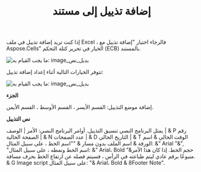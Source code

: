 ﻿---
title: إضافة تذييل إلى مستند
type: docs
weight: 70
url: /ar/sharepoint/add-footer-to-a-document/
---
إذا كنت تريد إضافة تذييل في ملف Excel ، فالرجاء اختيار "إضافة تذييل مع Aspose.Cells" الخيار في تحرير كتلة التحكم (ECB) بالمستند.

![ما يجب القيام به: image_بديل_نص](add-footer-to-a-document_1.png)

تتوفر الخيارات التالية أثناء إعداد إضافة تذييل:

![ما يجب القيام به: image_بديل_نص](add-footer-to-a-document_2.png)

**الجزء**

إضافة موضع التذييل: القسم الأيسر ، القسم الأوسط ، القسم الأيمن.

**نص التذييل**

يمثل البرنامج النصي تنسيق التذييل. أوامر البرنامج النصي: الأمر | الوصف | & P رقم الصفحة الحالية | & N عدد الصفحات | & D التاريخ الحالي | & T الوقت الحالي & اسم الورقة & اسم الملف بدون مسار & "<FontName>"اسم الخط ، على سبيل المثال: &" Arial "&"<FontName>, <FontStyle>"اسم الخط ونمطه ، على سبيل المثال: &" Arial، Bold "&<FontSize>حجم الخط. إذا كان هذا الأمر متبوعًا برقم عادي ليتم طباعته في الرأس ، فسيتم فصله عن ارتفاع الخط بحرف مسافة. & G Image script على سبيل المثال: "& Arial، Bold & 8Footer Note".
